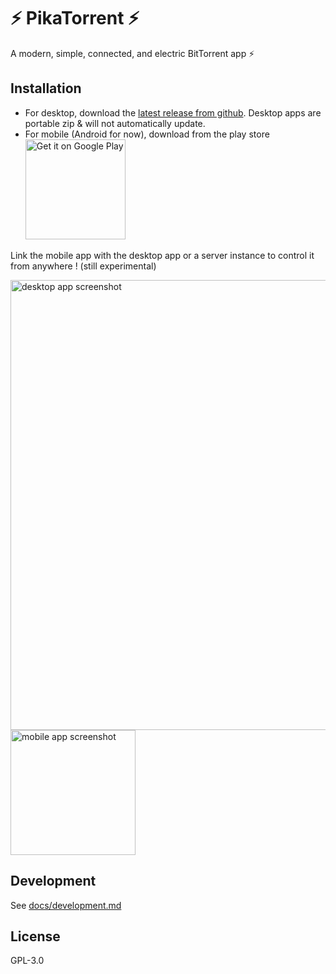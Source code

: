 # ⚡ PikaTorrent ⚡

A modern, simple, connected, and electric BitTorrent app ⚡

## Installation

- For desktop, download the [latest release from github](https://github.com/G-Ray/pikatorrent/releases).
  Desktop apps are portable zip & will not automatically update.
- For mobile (Android for now), download from the play store <a href="https://play.google.com/store/apps/details?id=com.gray.pikatorrent&pcampaignid=pcampaignidMKT-Other-global-all-co-prtnr-py-PartBadge-Mar2515-1">
  <img
    width="160px"
    alt="Get it on Google Play"
    src="https://play.google.com/intl/en_us/badges/static/images/badges/en_badge_web_generic.png"
  />
  </a>

Link the mobile app with the desktop app or a server instance to control it from anywhere ! (still experimental)

<picture>
  <source media="(prefers-color-scheme: light)" srcset="https://github.com/G-Ray/pikatorrent/assets/2981774/65f493db-ad9c-4477-9fa1-47df4c997fdd" />
  <source media="(prefers-color-scheme: dark)" srcset="https://github.com/G-Ray/pikatorrent/assets/2981774/0e8d8bf0-91fe-4d36-8bdd-c70af4291773" />
  <img alt="desktop app screenshot" src="https://github.com/G-Ray/pikatorrent/assets/2981774/65f493db-ad9c-4477-9fa1-47df4c997fdd" height="auto" width="720px" />
</picture>

<picture>
  <source media="(prefers-color-scheme: light)" srcset="https://github.com/G-Ray/pikatorrent/assets/2981774/637e321d-595f-4840-8fb2-db6996621834" />
  <source media="(prefers-color-scheme: dark)" srcset="https://github.com/G-Ray/pikatorrent/assets/2981774/041e10c2-b17d-4002-8f23-cdd1d75bbbda" />
  <img alt="mobile app screenshot" src="https://github.com/G-Ray/pikatorrent/assets/2981774/637e321d-595f-4840-8fb2-db6996621834" height="auto" width="200px" />
</picture>

## Development

See [docs/development.md](docs/development.md)

## License

GPL-3.0
